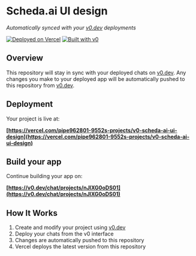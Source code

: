 # Scheda.ai UI design

*Automatically synced with your [v0.dev](https://v0.dev) deployments*

[![Deployed on Vercel](https://img.shields.io/badge/Deployed%20on-Vercel-black?style=for-the-badge&logo=vercel)](https://vercel.com/pipe962801-9552s-projects/v0-scheda-ai-ui-design)
[![Built with v0](https://img.shields.io/badge/Built%20with-v0.dev-black?style=for-the-badge)](https://v0.dev/chat/projects/nJlXG0oDS01)

## Overview

This repository will stay in sync with your deployed chats on [v0.dev](https://v0.dev).
Any changes you make to your deployed app will be automatically pushed to this repository from [v0.dev](https://v0.dev).

## Deployment

Your project is live at:

**[https://vercel.com/pipe962801-9552s-projects/v0-scheda-ai-ui-design](https://vercel.com/pipe962801-9552s-projects/v0-scheda-ai-ui-design)**

## Build your app

Continue building your app on:

**[https://v0.dev/chat/projects/nJlXG0oDS01](https://v0.dev/chat/projects/nJlXG0oDS01)**

## How It Works

1. Create and modify your project using [v0.dev](https://v0.dev)
2. Deploy your chats from the v0 interface
3. Changes are automatically pushed to this repository
4. Vercel deploys the latest version from this repository